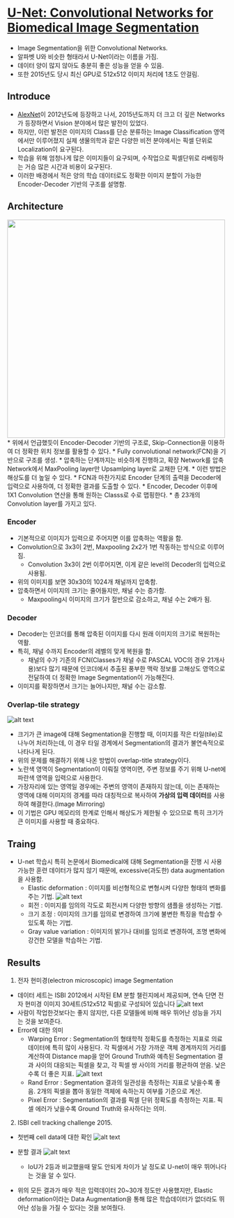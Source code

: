 # [U-Net: Convolutional Networks for Biomedical Image Segmentation](https://arxiv.org/pdf/1505.04597)
* Image Segmentation을 위한 Convolutional Networks.
* 알파벳 U와 비슷한 형태라서 U-Net이라는 이름을 가짐.
* 데이터 양이 많지 않아도 충분히 좋은 성능을 얻을 수 있음.
* 또한 2015년도 당시 최신 GPU로 512x512 이미지 처리에 1초도 안걸림.


## Introduce
* [AlexNet](https://proceedings.neurips.cc/paper_files/paper/2012/file/c399862d3b9d6b76c8436e924a68c45b-Paper.pdf)이 2012년도에 등장하고 나서, 2015년도까지 더 크고 더 깊은 Networks가 등장하면서 Vision 분야에서 많은 발전이 있었다.
* 하지만, 이런 발전은 이미지의 Class를 단순 분류하는 Image Classification 영역에서만 이루어졌지 실제 생물의학과 같은 다양한 비전 분야에서는 픽셀 단위로 Localization이 요구된다.
* 학습을 위해 엄청나게 많은 이미지들이 요구되며, 수작업으로 픽셀단위로 라베링하는 거승 많은 시간과 비용이 요구된다.
* 이러한 배경에서 적은 양의 학습 데이터로도 정확한 이미지 분할이 가능한 Encoder-Decoder 기반의 구조를 설명함.

## Architecture
<img src='imgs/u_net_archi.png' height= 500px>
* 위에서 언급했듯이 Encoder-Decoder 기반의 구조로, Skip-Connection을 이용하여 더 정확한 위치 정보를 활용할 수 있다.
    * Fully convolutional network(FCN)을 기반으로 구조를 생성.
    * 압축하는 단계까지는 비슷하게 진행하고, 확장 Network를 압축 Network에서 MaxPooling layer만 Upsamlping layer로 교채한 단계.
        * 이런 방법은 해상도를 더 높일 수 있다.
    * FCN과 마찬가지로 Encoder 단계의 출력을 Decoder에 입력으로 사용하여, 더 정확한 결과를 도출할 수 있다.
* Encoder, Decoder 이후에 1X1 Convolution 연산을 통해 원하는 Classs로 수로 맵핑한다.
* 총 23개의 Convolution layer를 가지고 있다.

### Encoder
* 기본적으로 이미지가 입력으로 주어지면 이를 압축하는 역활을 함.
* Convolution으로 3x3이 2번, Maxpooling 2x2가 1번 작동하는 방식으로 이루어짐.
    * Convolution 3x3이 2번 이루어지면, 이게 같은 level의 Decoder의 입력으로 사용됨.
* 위의 이미지를 보면 30x30의 1024개 채널까지 압축함.
* 압축하면서 이미지의 크기는 줄어들지만, 채널 수는 증가함.
    * Maxpooling시 이미지의 크기가 절반으로 감소하고, 채널 수는 2배가 됨.

### Decoder 
* Decoder는 인코더를 통해 압축된 이미지를 다시 원래 이미지의 크기로 복원하는 역활.
* 특히, 채널 수까지 Encoder의 레벨의 맞게 복원을 함.
    * 채널의 수가 기존의 FCN(Classes가 채널 수로 PASCAL VOC의 경우 21개사용)보다 많기 때문에 인코더에서 추출된 풍부한 맥락 정보를 고해상도 영역으로 전달하여 더 정확한 Image Segmentation이 가능해진다.
* 이미지를 확장하면서 크기는 늘어나지만, 채널 수는 감소함.

### Overlap-tile strategy
![alt text](imgs/overlap.png)
* 크기가 큰 image에 대해 Segmentation을 진행할 때, 이미지를 작은 타일(tile)로 나누어 처리하는데, 이 경우 타일 경계에서 Segmentation의 결과가 불연속적으로 나타나게 된다.
* 위의 문제를 해결하기 위해 나온 방법이 overlap-title strategy이다.
* 노란색 영역이 Segmentation이 이뤄질 영역이면, 주변 정보를 주기 위해 U-net에 파란색 영역을 입력으로 사용한다.
* 가장자리에 있는 영역일 경우에는 주변의 영역이 존재하지 않는데, 이는 존재하는 영역에 대해 이미지의 경계를 따라 대칭적으로 복사하여 **가상의 입력 데이터**를 사용하여 해결한다.(Image Mirroring)
* 이 기법은 GPU 메모리의 한계로 인해서 해상도가 제한될 수 있으므로 특히 크기가 큰 이미지를 사용할 때 중요하다.

## Traing
* U-net 학습시 특히 논문에서 Biomedical에 대해 Segmentation을 진행 시 사용 가능한 훈련 데이터가 많지 않기 때문에, excessive(과도한) data augmentation을 사용함.
    * Elastic deformation : 이미지를 비선형적으로 변형시켜 다양한 형태의 변화를 주는 기법.
    ![alt text](imgs/data_aug.png)
    * 회전 : 이미지를 임의의 각도로 회전시켜 다양한 방향의 샘플을 생성하는 기법.
    * 크기 조정 : 이미지의 크기를 임의로 변경하여 크기에 불변한 특징을 학습할 수 있도록 하는 기법.
    * Gray value variation : 이미지의 밝기나 대비를 임의로 변경하여, 조명 변화에 강건한 모델을 학습하는 기법.



## Results
1. 전자 현미경(electron microscopic) image Segmentation
  * 데이터 세트는 ISBI 2012에서 시작된 EM 분할 챌린지에서 제공되며, 연속 단면 전자 현미경 이미지 30세트(512x512 픽셀)로 구성되어 있습니다
![alt text](imgs/result.png)
* 사람이 작업한것보다는 좋지 않지만, 다른 모델들에 비해 매우 뛰어난 성능을 가지는 것을 보여준다.
* Error에 대한 의미
    * Warping Error : Segmentation의 형태학적 정확도를 측정하는 지표로 의료데이터에 특히 많이 사용된다. 각 픽셀에서 가장 가까운 객체 경계까지의 거리를 계산하여 Distance map을 얻어 Ground Truth와 예측된 Segmentation 결과 사이의 대응되는 픽셀을 찾고, 각 픽셀 쌍 사이의 거리를 평균하여 얻음. 낮은 수록 더 좋은 지표.
    ![alt text](imgs/warp_error.png)
    * Rand Error : Segmentation 결과의 일관성을 측정하는 지표로 낮을수록 좋음. 2개의 픽셀을 뽑아 동일한 객체에 속하는지 여부를 기준으로 계산.
    * Pixel Error : Segmentation의 결과를 픽셀 단위 정확도를 측정하는 지표. 픽셀 에러가 낮을수록 Ground Truth와 유사하다는 의미.
2. ISBI cell tracking challenge 2015.
* 첫번째 cell data에 대한 확인
![alt text](imgs/result1.png) 
* 분할 결과 
![alt text](imgs/result2.png)  
  * IoU가 2등과 비교했을때 말도 안되게 차이가 날 정도로 U-net이 매우 뛰어나다는 것을 알 수 있다.

* 위의 모든 결과가 매우 적은 입력데이터 20~30개 정도만 사용했지만, Elastic deformation이라는 Data Augmentation을 통해 많은 학습데이터가 없더라도 뛰어난 성능을 가질 수 있다는 것을 보여줬다.
